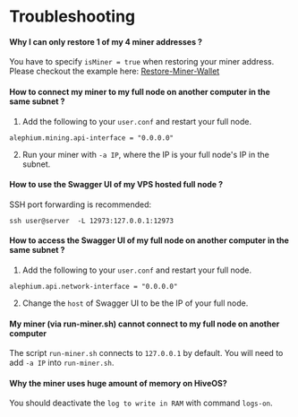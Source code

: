 # Troubleshooting

#### Why I can only restore 1 of my 4 miner addresses ?

You have to specify `isMiner = true` when restoring your miner address. Please checkout the example here: [Restore-Miner-Wallet](Solo-Mining-Guide.md#restore-your-miner-wallet)

#### How to connect my miner to my full node on another computer in the same subnet ?

1. Add the following to your `user.conf` and restart your full node.
```
alephium.mining.api-interface = "0.0.0.0"
```
2. Run your miner with `-a IP`, where the IP is your full node's IP in the subnet.

#### How to use the Swagger UI of my VPS hosted full node ?

SSH port forwarding is recommended:
```
ssh user@server  -L 12973:127.0.0.1:12973
```

#### How to access the Swagger UI of my full node on another computer in the same subnet ?

1. Add the following to your `user.conf` and restart your full node.
```
alephium.api.network-interface = "0.0.0.0"
```
2. Change the `host` of Swagger UI to be the IP of your full node.

#### My miner (via run-miner.sh) cannot connect to my full node on another computer

The script `run-miner.sh` connects to `127.0.0.1` by default. You will need to add `-a IP` into `run-miner.sh`.

#### Why the miner uses huge amount of memory on HiveOS?

You should deactivate the `log to write in RAM` with command `logs-on`.
